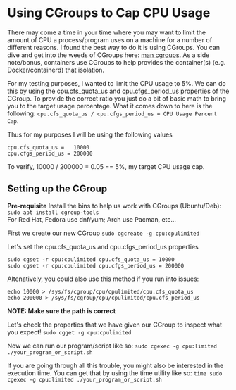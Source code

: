 # Using CGroups to Cap CPU Usage 

There may come a time in your time where you may want to limit the amount of CPU a process/program uses on a machine for a number of different reasons. I found the best way to do it is using CGroups. You can dive and get into the weeds of CGroups here: [man cgroups](https://man7.org/linux/man-pages/man7/cgroups.7.html). As a side note/bonus, containers use CGroups to help provides the container(s) (e.g. Docker/containerd) that isolation.

For my testing purposes, I wanted to limit the CPU usage to 5%. We can do this by using the cpu.cfs_quota_us and cpu.cfgs_period_us properties of the CGroup. To provide the correct ratio you just do a bit of basic math to bring you to the target usage percentage. What it comes down to here is the following: `cpu.cfs_quota_us / cpu.cfgs_period_us = CPU Usage Percent Cap`.

Thus for my purposes I will be using the following values
```
cpu.cfs_quota_us =   10000
cpu.cfgs_period_us = 200000
```
To verify, 10000 / 200000 = 0.05 == 5%, my target CPU usage cap.

## Setting up the CGroup

**Pre-requisite**
Install the bins to help us work with CGroups (Ubuntu/Deb):   
`sudo apt install cgroup-tools`   
For Red Hat, Fedora use dnf/yum; Arch use Pacman, etc...   

First we create our new CGroup
 `sudo cgcreate -g cpu:cpulimited`

Let's set the cpu.cfs_quota_us and cpu.cfgs_period_us properties
```
sudo cgset -r cpu:cpulimited cpu.cfs_quota_us = 10000
sudo cgset -r cpu:cpulimited cpu.cfgs_period_us = 200000
```
Altenatively, you could also use this method if you run into issues:
```
echo 10000 > /sys/fs/cgroup/cpu/cpulimited/cpu.cfs_quota_us
echo 200000 > /sys/fs/cgroup/cpu/cpulimited/cpu.cfs_period_us
```
**NOTE: Make sure the path is correct**

Let's check the properties that we have given our CGroup to inspect what you expect!
`sudo cgget -g cpu:cpulimited`

Now we can run our program/script like so:
`sudo cgexec -g cpu:limited ./your_program_or_script.sh`

If you are going through all this trouble, you might also be interested in the execution time. You can get that by using the time utility like so:
`time sudo cgexec -g cpu:limited ./your_program_or_script.sh`
